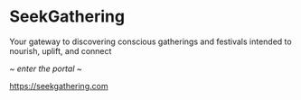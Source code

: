 # SeekGathering

Your gateway to discovering conscious gatherings and festivals intended to nourish, uplift, and connect

_~ enter the portal ~_

https://seekgathering.com
